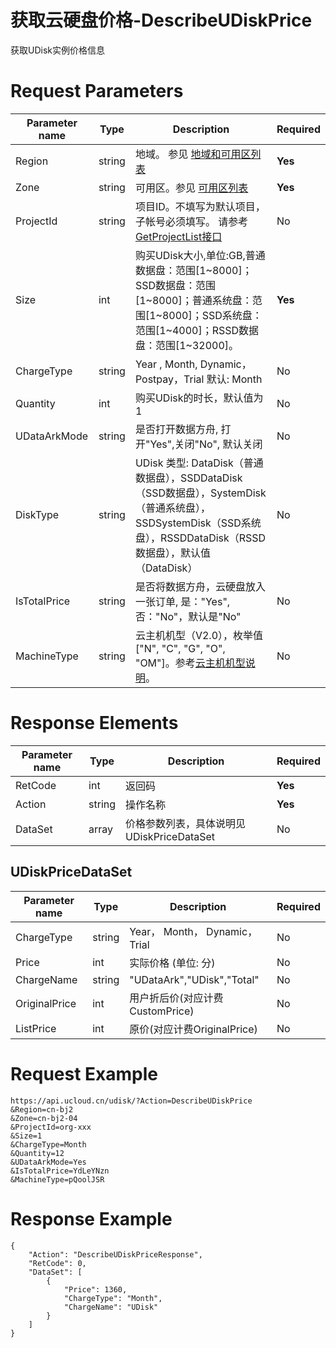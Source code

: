 # 获取云硬盘价格-DescribeUDiskPrice

获取UDisk实例价格信息

# Request Parameters
|Parameter name|Type|Description|Required|
|---|---|---|---|
|Region|string|地域。 参见 [地域和可用区列表](api/summary/regionlist)|**Yes**|
|Zone|string|可用区。参见 [可用区列表](api/summary/regionlist)|**Yes**|
|ProjectId|string|项目ID。不填写为默认项目，子帐号必须填写。 请参考[GetProjectList接口](api/summary/get_project_list)|No|
|Size|int|购买UDisk大小,单位:GB,普通数据盘：范围[1\~8000]；SSD数据盘：范围[1\~8000]；普通系统盘：范围[1\~8000]；SSD系统盘：范围[1\~4000]；RSSD数据盘：范围[1\~32000]。|**Yes**|
|ChargeType|string|Year , Month, Dynamic，Postpay，Trial 默认: Month|No|
|Quantity|int|购买UDisk的时长，默认值为1|No|
|UDataArkMode|string|是否打开数据方舟, 打开"Yes",关闭"No", 默认关闭|No|
|DiskType|string|UDisk 类型: DataDisk（普通数据盘），SSDDataDisk（SSD数据盘），SystemDisk（普通系统盘），SSDSystemDisk（SSD系统盘），RSSDDataDisk（RSSD数据盘），默认值（DataDisk）|No|
|IsTotalPrice|string|是否将数据方舟，云硬盘放入一张订单, 是："Yes",否："No"，默认是"No"|No|
|MachineType|string|云主机机型（V2.0），枚举值["N", "C", "G", "O", "OM"]。参考[云主机机型说明](api/uhost-api/uhost_type)。|No|

# Response Elements
|Parameter name|Type|Description|Required|
|---|---|---|---|
|RetCode|int|返回码|**Yes**|
|Action|string|操作名称|**Yes**|
|DataSet|array|价格参数列表，具体说明见 UDiskPriceDataSet|No|

## UDiskPriceDataSet
|Parameter name|Type|Description|Required|
|---|---|---|---|
|ChargeType|string|Year， Month， Dynamic，Trial|No|
|Price|int|实际价格 (单位: 分)|No|
|ChargeName|string|"UDataArk","UDisk","Total"|No|
|OriginalPrice|int|用户折后价(对应计费CustomPrice)|No|
|ListPrice|int|原价(对应计费OriginalPrice)|No|

# Request Example
```
https://api.ucloud.cn/udisk/?Action=DescribeUDiskPrice
&Region=cn-bj2
&Zone=cn-bj2-04
&ProjectId=org-xxx
&Size=1   
&ChargeType=Month   
&Quantity=12
&UDataArkMode=Yes
&IsTotalPrice=YdLeYNzn
&MachineType=pQoolJSR
```

# Response Example
```
{
    "Action": "DescribeUDiskPriceResponse", 
    "RetCode": 0, 
    "DataSet": [
        {
            "Price": 1360, 
            "ChargeType": "Month", 
            "ChargeName": "UDisk"
        }
    ]
}
```

